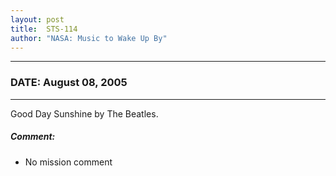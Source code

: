 ```yaml
---
layout: post
title:  STS-114
author: "NASA: Music to Wake Up By"
---
```


----
### DATE: August 08, 2005
----
Good Day Sunshine by The Beatles.

##### Comment:
* No mission comment
